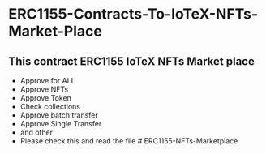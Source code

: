 # ERC1155-Contracts-To-IoTeX-NFTs-Market-Place
## This contract ERC1155 IoTeX NFTs Market place 
- Approve for ALL
- Approve NFTs
- Approve Token
- Check collections
- Approve batch transfer 
- Approve Single Transfer
- and other
- Please check this and read the file
#   E R C 1 1 5 5 - N F T s - M a r k e t p l a c e  
 
